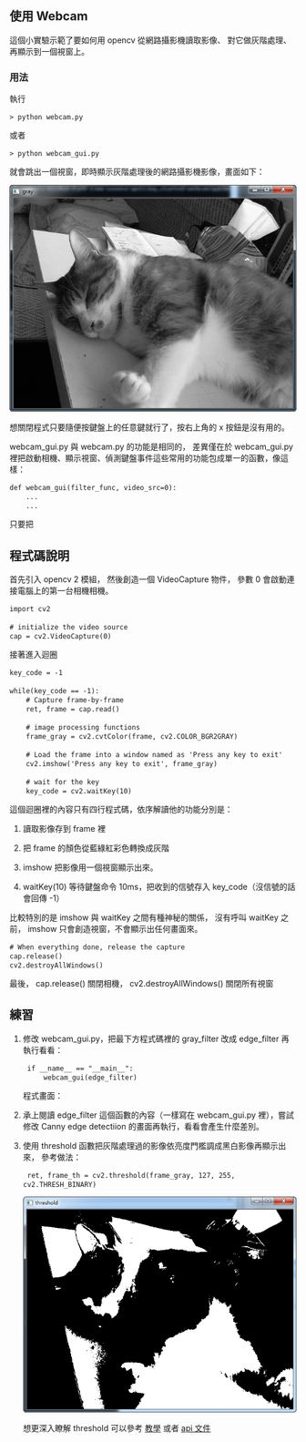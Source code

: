 ## 使用 Webcam

這個小實驗示範了要如何用 opencv 從網路攝影機讀取影像、
對它做灰階處理、
再顯示到一個視窗上。


### 用法

執行

	> python webcam.py

或者

	> python webcam_gui.py

就會跳出一個視窗，即時顯示灰階處理後的網路攝影機影像，畫面如下：

![](gray.png)

想關閉程式只要隨便按鍵盤上的任意鍵就行了，按右上角的 x 按鈕是沒有用的。

webcam\_gui.py 與 webcam.py 的功能是相同的，
差異僅在於 webcam\_gui.py 裡把啟動相機、顯示視窗、偵測鍵盤事件這些常用的功能包成單一的函數，像這樣：

	def webcam_gui(filter_func, video_src=0):
		...
		...

只要把


## 程式碼說明

	
首先引入 opencv 2 模組，
然後創造一個 VideoCapture 物件，
參數 0 會啟動連接電腦上的第一台相機相機。

	import cv2
	
	# initialize the video source
	cap = cv2.VideoCapture(0)

接著進入迴圈

	key_code = -1
	
	while(key_code == -1):
	    # Capture frame-by-frame
	    ret, frame = cap.read()
	
	    # image processing functions
	    frame_gray = cv2.cvtColor(frame, cv2.COLOR_BGR2GRAY)
	    
	    # Load the frame into a window named as 'Press any key to exit'
	    cv2.imshow('Press any key to exit', frame_gray)
	    
	    # wait for the key
	    key_code = cv2.waitKey(10)

	
這個迴圈裡的內容只有四行程式碼，依序解讀他的功能分別是：

1. 讀取影像存到 frame 裡

2. 把 frame 的顏色從藍綠紅彩色轉換成灰階

3. imshow 把影像用一個視窗顯示出來。

4. waitKey(10) 等待鍵盤命令 10ms，把收到的信號存入 key_code（沒信號的話會回傳 -1）

比較特別的是 imshow 與 waitKey 之間有種神秘的關係，
沒有呼叫 waitKey 之前，
imshow 只會創造視窗，不會顯示出任何畫面來。


	# When everything done, release the capture
	cap.release()
	cv2.destroyAllWindows()

最後，
cap.release() 關閉相機，
cv2.destroyAllWindows() 關閉所有視窗


## 練習

1. 修改 webcam\_gui.py，把最下方程式碼裡的 gray\_filter 改成 edge\_filter 再執行看看：

		if __name__ == "__main__":
	    	webcam_gui(edge_filter)

	程式畫面：
	

2. 承上閱讀 edge\_filter 這個函數的內容（一樣寫在 webcam_gui.py 裡），嘗試修改 Canny edge detectiion 的畫面再執行，看看會產生什麼差別。

2. 使用 threshold 函數把灰階處理過的影像依亮度門檻調成黑白影像再顯示出來，
參考做法：

		ret, frame_th = cv2.threshold(frame_gray, 127, 255, cv2.THRESH_BINARY)


	![](threshold.png)

	想更深入瞭解 threshold 可以參考 [教學](https://opencv-python-tutroals.readthedocs.org/en/latest/py_tutorials/py_imgproc/py_thresholding/py_thresholding.html#thresholding)
	或者 [api 文件](http://docs.opencv.org/modules/imgproc/doc/miscellaneous_transformations.html#threshold)